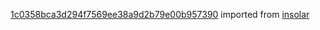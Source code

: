 [1c0358bca3d294f7569ee38a9d2b79e00b957390](https://github.com/insolar/insolar/commit/1c0358bca3d294f7569ee38a9d2b79e00b957390) imported from [insolar](https://github.com/insolar/insolar)
